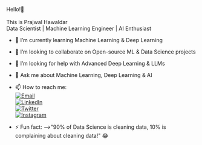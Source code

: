Hello!👋<br><br>
This is Prajwal Hawaldar<br>
Data Scientist | Machine Learning Engineer | AI Enthusiast


- 🌱 I’m currently learning Machine Learning & Deep Learning
- 👯 I’m looking to collaborate on Open-source ML & Data Science projects 
- 🤔 I’m looking for help with Advanced Deep Learning & LLMs
- 💬 Ask me about Machine Learning, Deep Learning & AI 
- 📫 How to reach me:<br>
   [![Email](https://img.shields.io/badge/Email-D14836?style=for-the-badge&logo=gmail&logoColor=white)](mailto:prajwalhawaldar2@gmail.com)  
   [![LinkedIn](https://img.shields.io/badge/LinkedIn-0A66C2?style=for-the-badge&logo=linkedin&logoColor=white)](https://linkedin.com/in/prajwal-hawaldar-190197279)  
   [![Twitter](https://img.shields.io/badge/Twitter-1DA1F2?style=for-the-badge&logo=twitter&logoColor=white)](https://twitter.com/pr51283)  
   [![Instagram](https://img.shields.io/badge/Instagram-E4405F?style=for-the-badge&logo=instagram&logoColor=white)](https://instagram.com/its_prajwal_100412)  

- ⚡ Fun fact:
   -->"90% of Data Science is cleaning data, 10% is complaining about cleaning data!" 😂  
